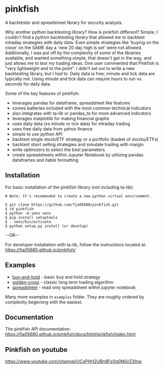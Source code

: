 pinkfish
======     
A backtester and spreadsheet library for security analysis.

Why another python backtesting library?  How is pinkfish different?
Simple, I couldn't find a python backtesting library that allowed me to backtest intraday strategies with daily data.  Even simple strategies like 'buying on the close' on the SAME day a 'new 20 day high is set' were not allowed.  Additionally, I was put off by the complexity of some of the libraries available, and wanted something simple, that doesn't get in the way, and just allows me to test my trading ideas.  One user commented that Pinkfish is "very lightweight and to the point".  I didn't set out to write a new backtesting library, but I had to.  Daily data is free; minute and tick data are typically not.  Using minute and tick data can require hours to run vs seconds for daily data.

Some of the key features of pinkfish:
 - leverages pandas for dataframe, spreadsheet like features
 - comes batteries included with the most common technical indicators
 - also integrates with ta-lib or pandas_ta for more advanced indicators
 - leverages matplotlib for making financial graphs
 - uses daily data (vs minute or tick data) for intraday trading
 - uses free daily data from yahoo finance
 - simple to use python API
 - backtest single stock/ETF strategy or a portfolio (basket of stocks/ETFs)
 - backtest short selling strategies and simulate trading with margin
 - write optimizers to select the best parameters
 - create spreadsheets within Jupyter Notebook by utilizing pandas dataframes and itable formatting

## Installation
For basic installation of the pinkfish library (not including ta-lib):  
```
# Note: It's recomended to create a new python virtual environment.

$ git clone https://github.com/fja05680/pinkfish.git
$ cd pinkfish
$ python -m venv venv
$ pip install setuptools
$ . venv/bin/activate
$ python setup.py install (or develop)
```

--OR--  

For developer installation with ta-lib, follow the instructions located at:  
https://fja05680.github.io/pinkfish/  

## Examples
 - [buy-and-hold](https://fja05680.github.io/pinkfish/examples/buy-and-hold.html) - basic buy and hold strategy
 - [golden-cross](http://fja05680.github.io/pinkfish/examples/golden-cross.html) - classic long term trading algorithm
 - [spreadsheet](https://fja05680.github.io/pinkfish/examples/spreadsheet.html) - read only spreadsheet within jupyter notebook

Many more examples in `examples` folder.  They are roughly ordered by complexity beginning with the easiest.
 
## Documentation
The pinkfish API documentation:
https://fja05680.github.io/pinkfish/docs/html/pinkfish/index.html

## Pinkfish on youtube
https://www.youtube.com/channel/UCsPHH2UBn8Fz0g0MGrZ2Ihw
